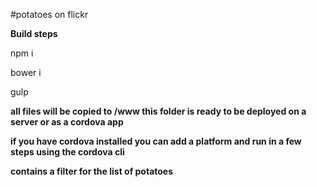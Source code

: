 #potatoes on flickr

**Build steps**

npm i

bower i

gulp

**all files will be copied to /www this folder is ready to be deployed on a server or as a cordova app**

**if you have cordova installed you can add a platform and run in a few steps using the cordova cli**

**contains a filter for the list of potatoes**
